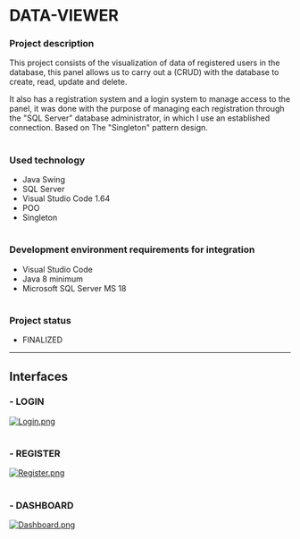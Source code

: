 # **DATA-VIEWER**

### **Project description**

This project consists of the visualization of data of registered users in the database, this panel allows us to carry out a (CRUD) with the database to create, read, update and delete.

It also has a registration system and a login system to manage access to the panel, it was done with the purpose of managing each registration through the "SQL Server" database administrator, in which I use an established connection. Based on The "Singleton" pattern design.

#

### **Used technology**

- Java Swing
- SQL Server
- Visual Studio Code 1.64
- POO
- Singleton

#

### **Development environment requirements for integration**

- Visual Studio Code
- Java 8 minimum
- Microsoft SQL Server MS 18

#

### **Project status**

- FINALIZED

 -------------------------------------------------------------------------------------------------------------------------------------

 ## Interfaces
 


### **- LOGIN**

[![Login.png](https://i.postimg.cc/PxGRkWkY/Login.png)](https://postimg.cc/McDD7jHp)

#

### **- REGISTER**

[![Register.png](https://i.postimg.cc/1tpYR89T/Register.png)](https://postimg.cc/N9jxpf27)

#

### **- DASHBOARD**

[![Dashboard.png](https://i.postimg.cc/g0LT5M1G/Dashboard.png)](https://postimg.cc/rdcjR98H)

